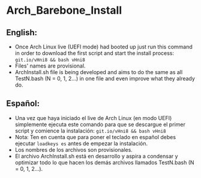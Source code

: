 # Arch_Barebone_Install

## English:
- Once Arch Linux live (UEFI mode) had booted up just run this command in order to download the first script and start the install process: `git.io/vHni8 && bash vHni8`
- Files' names are provisional.
- ArchInstall.sh file is being developed and aims to do the same as all TestN.bash (N = 0, 1, 2...) in one file and even improve what they already do.

## Español:
- Una vez que haya iniciado el live de Arch Linux (en modo UEFI) simplemente ejecuta este comando para que se descargue el primer script y comience la instalación: `git.io/vHni8 && bash vHni8`
- Nota: Ten en cuenta que para poner el teclado en español debes ejecutar `loadkeys es` antes de empezar la instalación.
- Los nombres de los archivos son provisionales.
- El archivo ArchInstall.sh está en desarrollo y aspira a condensar y optimizar todo lo que hacen los demás archivos llamados TestN.bash (N = 0, 1, 2...).

